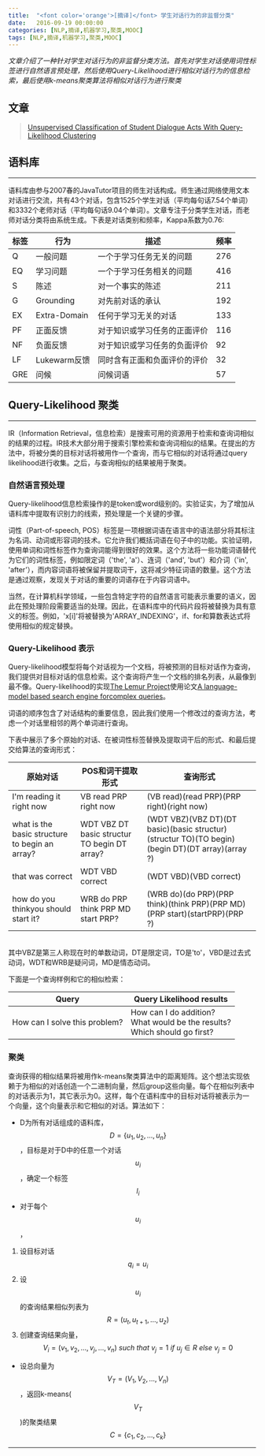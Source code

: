 ```yaml
---
title:  "<font color='orange'>[摘译]</font> 学生对话行为的非监督分类"
date:   2016-09-19 00:00:00
categories: [NLP,摘译,机器学习,聚类,MOOC]
tags: [NLP,摘译,机器学习,聚类,MOOC]
---
```


*文章介绍了一种针对学生对话行为的非监督分类方法。首先对学生对话使用词性标签进行自然语言预处理，然后使用Query-Likelihood进行相似对话行为的信息检索，最后使用k-means聚类算法将相似对话行为进行聚类*

## 文章

> [Unsupervised Classification of Student Dialogue Acts With Query-Likelihood Clustering][paper-link]

## 语料库
---

语料库由参与2007春的JavaTutor项目的师生对话构成。师生通过网络使用文本对话进行交流，共有43个对话，包含1525个学生对话（平均每句话7.54个单词）和3332个老师对话（平均每句话9.04个单词）。文章专注于分类学生对话，而老师对话分类将由系统生成。下表是对话类别和频率，Kappa系数为0.76:

|标签|行为|描述|频率|
|---|---|---|---|
|Q|一般问题|一个于学习任务无关的问题|276|
|EQ|学习问题|一个于学习任务相关的问题|416|
|S|陈述|对一个事实的陈述|211|
|G|Grounding|对先前对话的承认|192|
|EX|Extra-Domain|任何于学习无关的对话|133|
|PF|正面反馈|对于知识或学习任务的正面评价|116|
|NF|负面反馈|对于知识或学习任务的负面评价|92|
|LF|Lukewarm反馈|同时含有正面和负面评价的评价|32|
|GRE|问候|问候词语|57|

## Query-Likelihood 聚类
---

IR（Information Retrieval，信息检索）是搜索可用的资源用于检索和查询词相似的结果的过程。IR技术大部分用于搜索引擎检索和查询词相似的结果。在提出的方法中，将被分类的目标对话将被用作一个查询，而与它相似的对话将通过query likelihood进行收集。之后，与查询相似的结果被用于聚类。

### 自然语言预处理

Query-likelihood信息检索操作的是token或word级别的。实验证实，为了增加从语料库中提取有识别力的线索，预处理是一个关键的步骤。

词性（Part-of-speech, POS）标签是一项根据词语在语言中的语法部分将其标注为名词、动词或形容词的技术。它允许我们概括词语在句子中的功能。实验证明，使用单词和词性标签作为查询词能得到很好的效果。这个方法将一些功能词语替代为它们的词性标签，例如限定词（'the', 'a'）、连词（'and', 'but'）和介词（'in', 'after'），而内容词语将被保留并提取词干，这将减少特征词语的数量。这个方法是通过观察，发现关于对话的重要的词语存在于内容词语中。

当然，在计算机科学领域，一些包含特定字符的自然语言可能表示重要的语义，因此在预处理阶段需要适当的处理。因此，在语料库中的代码片段将被替换为具有意义的标签。例如，'x[i]'将被替换为'ARRAY_INDEXING'，if、for和算数表达式将使用相似的规定替换。

### Query-Likelihood 表示

Query-likelihood模型将每个对话视为一个文档，将被预测的目标对话作为查询，我们提供对目标对话的信息检索。这个查询将产生一个文档的排名列表，从最像到最不像。Query-likelihood的实现[The Lemur Project][lemur-project]使用论文[A language-model based search engine forcomplex queries][query-paper-link]。

词语的顺序包含了对话结构的重要信息，因此我们使用一个修改过的查询方法，考虑一个对话里相邻的两个单词进行查询。

下表中展示了多个原始的对话、在被词性标签替换及提取词干后的形式、和最后提交给算法的查询形式：

|原始对话|POS和词干提取形式|查询形式|
|---|---|---|
|I'm reading it right now|VB read PRP right now|(VB read)(read PRP)(PRP right)(right now)|
|what is the basic structure to begin an array?|WDT VBZ DT basic structur TO begin DT array?|(WDT VBZ)(VBZ DT)(DT basic)(basic structur)(structur TO)(TO begin)(begin DT)(DT array)(array ?)|
|that was correct|WDT VBD correct|(WDT VBD)(VBD correct)|
|how do you thinkyou should start it?|WRB do PRP think PRP MD start PRP?|(WRB do)(do PRP)(PRP think)(think PRP)(PRP MD)(PRP start)(startPRP)(PRP ?)|

<br/>
其中VBZ是第三人称现在时的单数动词，DT是限定词，TO是'to'，VBD是过去式动词，WDT和WRB是疑问词，MD是情态动词。

下面是一个查询样例和它的相似检索：

|Query|Query Likelihood results|
|---|---|
|How can I solve this problem?|How can I do addition?<br/>What would be the results?<br/>Which should go first?|
	
### 聚类

查询获得的相似结果将被用作k-means聚类算法中的距离矩阵。这个想法实现依赖于为相似的对话创造一个二进制向量，然后group这些向量。每个在相似列表中的对话表示为1，其它表示为0。这样，每个在语料库中的目标对话将被表示为一个向量，这个向量表示和它相似的对话。算法如下：

* D为所有对话组成的语料库，$$D=\lbrace u_1,u_2,...,u_n \rbrace$$，目标是对于D中的任意一个对话$$u_i$$，确定一个标签$$l_i$$
* 对于每个$$u_i$$，
1. 设目标对话$$q_i=u_i$$
2. 设$$u_i$$的查询结果相似列表为$$R=(u_t,u_{t+1},...,u_z)$$
3. 创建查询结果向量，$$V_i=(v_1,v_2,...,v_j,...,v_n)\ such\ that\ v_j=1\ if\ u_j\in R\ else\ v_j=0$$
* 设总向量为$$V_T=(V_1,V_2,...,V_n)$$，返回k-means($$V_T$$)的聚类结果$$C=\lbrace c_1,c_2,...,c_k \rbrace$$

---

[paper-link]:  		http://www.educationaldatamining.org/EDM2013/papers/rn_paper_06.pdf
[query-paper-link]:	http://ciir.cs.umass.edu/pubfiles/ir-407.pdf
[lemur-project]:	http://www.lemurproject.org/
